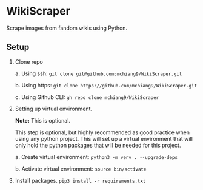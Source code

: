 # WikiScraper
Scrape images from fandom wikis using Python.

## Setup
1. Clone repo

    a. Using ssh: `git clone git@github.com:mchiang9/WikiScraper.git`
    
    b. Using https: `git clone https://github.com/mchiang9/WikiScraper.git`
    
    c. Using Github CLI: `gh repo clone mchiang9/WikiScraper`
2. Setting up virtual environment.
   
   **Note:** This is optional.
    
    This step is optional, but highly recommended as good practice when using any python project. This will set up a virtual environment that will only hold the python packages that will be needed for this project.
    
    a. Create virtual environment: `python3 -m venv . --upgrade-deps`
    
    b. Activate virtual environment: `source bin/activate`
3. Install packages. `pip3 install -r requirements.txt`
